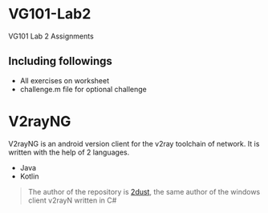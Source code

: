 # VG101-Lab2
VG101 Lab 2 Assignments
## Including followings
- All exercises on worksheet
- challenge.m file for optional challenge
# V2rayNG
V2rayNG is an android version client for the v2ray toolchain of network. It is written with the help of 2 languages.
- Java
- Kotlin
> The author of the repository is [2dust](https://github.com/2dust), the same author of the windows client v2rayN written in C#
